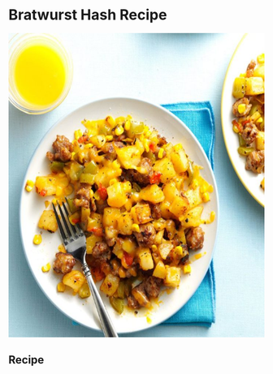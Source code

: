 
</head>
<body>
<h1>Bratwurst Hash Recipe</h1>
<img src="food.jpg" alt="food" height="600"width="625">
  <h2>Recipe</h2>
